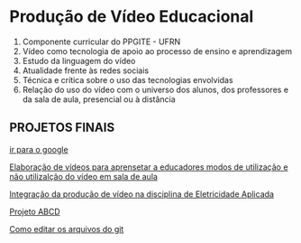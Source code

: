 # Produção de Vídeo Educacional

1. Componente curricular do PPGITE - UFRN
1. Vídeo como tecnologia de apoio ao processo de ensino e aprendizagem
1. Estudo da linguagem do vídeo
1. Atualidade frente às redes sociais
1. Técnica e crítica sobre o uso das tecnologias envolvidas
1. Relação do uso do vídeo com o universo dos alunos, dos professores e da sala de aula, presencial ou à distância

## PROJETOS FINAIS

[ir para o google](www.google.com)

[Elaboração de vídeos para aprensetar a educadores modos de utilização e não utilizalção do vídeo em sala de aula](PlayEduc.md)

[Integração da produção de vídeo na disciplina de Eletricidade Aplicada](t1.md)

[Projeto ABCD](GrupoABCD.md)

[Como editar os arquivos do git](https://www.markdownguide.org/basic-syntax)
